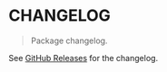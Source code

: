 # CHANGELOG

> Package changelog.

See [GitHub Releases](https://github.com/stdlib-js/string-replace/releases) for the changelog.